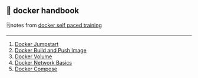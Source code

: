 🐳 docker handbook
---

🗒notes from [docker self paced training](https://training.docker.com/self-paced-training)

---

1. [Docker Jumpstart](notes/01-docker-jumpstart.md)
2. [Docker Build and Push Image](notes/02-docker-images.md)
3. [Docker Volume](notes/03-docker-volume.md)
4. [Docker Network Basics](04-notes/docker-network.md)
5. [Docker Compose](notes/05-docker-compose.md)
